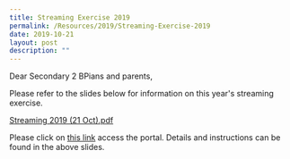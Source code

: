 ```yaml
---
title: Streaming Exercise 2019
permalink: /Resources/2019/Streaming-Exercise-2019
date: 2019-10-21
layout: post
description: ""
---
```

Dear Secondary 2 BPians and parents,  
  
Please refer to the slides below for information on this year's streaming exercise.   
  
[Streaming 2019 (21 Oct).pdf](https://www-bpghs-moe-edu-sg-admin.cwp.sg/qql/slot/u148/BPGHS%202019/Announcements%20&%20Updates/2019/Streaming%202019%20(21%20Oct).pdf)   
  
Please click on [this link](http://bpghs.adminbreeze.com/) access the portal. Details and instructions can be found in the above slides.